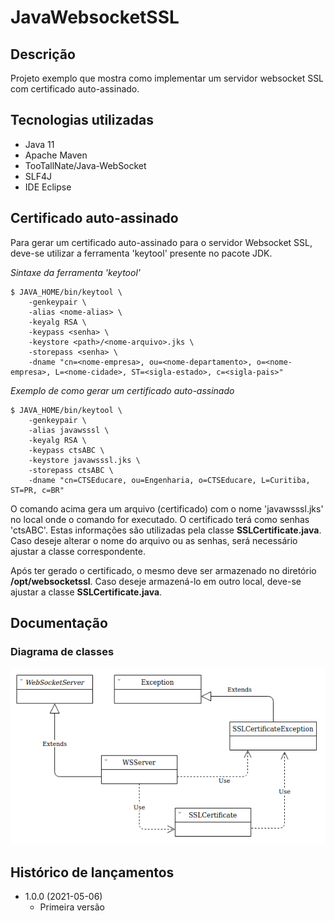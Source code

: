 # JavaWebsocketSSL

## Descrição
Projeto exemplo que mostra como implementar um servidor websocket SSL com certificado auto-assinado.

## Tecnologias utilizadas
* Java 11
* Apache Maven
* TooTallNate/Java-WebSocket
* SLF4J
* IDE Eclipse

## Certificado auto-assinado
Para gerar um certificado auto-assinado para o servidor Websocket SSL, deve-se utilizar a ferramenta 'keytool' presente no pacote JDK.

*Sintaxe da ferramenta 'keytool'*

```
$ JAVA_HOME/bin/keytool \
    -genkeypair \
    -alias <nome-alias> \
    -keyalg RSA \
    -keypass <senha> \
    -keystore <path>/<nome-arquivo>.jks \
    -storepass <senha> \
    -dname "cn=<nome-empresa>, ou=<nome-departamento>, o=<nome-empresa>, L=<nome-cidade>, ST=<sigla-estado>, c=<sigla-pais>"
```
*Exemplo de como gerar um certificado auto-assinado*

```
$ JAVA_HOME/bin/keytool \
    -genkeypair \
    -alias javawsssl \
    -keyalg RSA \
    -keypass ctsABC \
    -keystore javawsssl.jks \
    -storepass ctsABC \
    -dname "cn=CTSEducare, ou=Engenharia, o=CTSEducare, L=Curitiba, ST=PR, c=BR"
```

O comando acima gera um arquivo (certificado) com o nome 'javawsssl.jks' no local onde o comando for executado. O certificado terá como senhas 'ctsABC'. Estas informações são utilizadas pela classe **SSLCertificate.java**. Caso deseje alterar o nome do arquivo ou as senhas, será necessário ajustar a classe correspondente.

Após ter gerado o certificado, o mesmo deve ser armazenado no diretório **/opt/websocketssl**. Caso deseje armazená-lo em outro local, deve-se ajustar a classe **SSLCertificate.java**.

## Documentação

### Diagrama de classes

![](references/diagrama-classes.png) 

## Histórico de lançamentos

* 1.0.0 (2021-05-06)
    * Primeira versão
